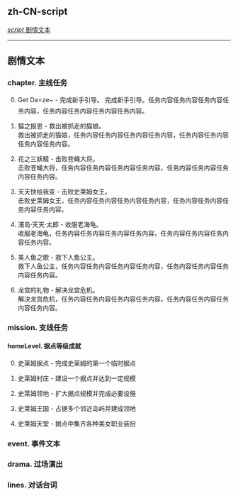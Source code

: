## zh-CN-script

[_script_ 剧情文本](./zh-CN.md#script-剧情文本)

---

## 剧情文本

### chapter. 主线任务

<!--
0. {name} - {desc}
   {details}
 -->

0. Get Da⭐ze~ - 完成新手引导。
   完成新手引导。任务内容任务内容任务内容任务内容，任务内容任务内容任务内容任务内容。

1. 猫之报恩 - 救出被抓走的猫娘。  
   救出被抓走的猫娘，任务内容任务内容任务内容任务内容，任务内容任务内容任务内容任务内容。

2. 花之三妖精 - 击败苍蝇大将。  
   击败苍蝇大将，任务内容任务内容任务内容任务内容，任务内容任务内容任务内容任务内容。

3. 天天快给我变 - 击败史莱姆女王。  
   击败史莱姆女王，任务内容任务内容任务内容任务内容，任务内容任务内容任务内容任务内容。

4. 浦岛·天天·太郎 - 收服老海龟。  
   收服老海龟，任务内容任务内容任务内容任务内容，任务内容任务内容任务内容任务内容。

5. 美人鱼之歌 - 救下人鱼公主。  
   救下人鱼公主，任务内容任务内容任务内容任务内容，任务内容任务内容任务内容任务内容。

6. 龙宫的礼物 - 解决龙宫危机。  
   解决龙宫危机，任务内容任务内容任务内容任务内容，任务内容任务内容任务内容任务内容。

### mission. 支线任务

#### homeLevel. 据点等级成就

<!--
0. {name} - {desc}
 -->

0. 史莱姆据点 - 完成史莱姆的第一个临时据点

1. 史莱姆村庄 - 建设一个据点并达到一定规模

2. 史莱姆领地 - 扩大据点规模并完成必要设施

3. 史莱姆王国 - 占据多个邻近岛屿并建成领地

4. 史莱姆天堂 - 据点中集齐各种美女职业装扮

### event. 事件文本

<!--
- {name}: {desc}
 -->

### drama. 过场演出

<!--
- {title}:
  > caption
 -->

### lines. 对话台词

<!--
- {topic}:
  0. > dialogue
 -->
